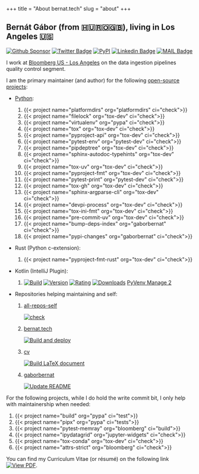 +++
title = "About bernat.tech"
slug = "about"
+++

## Bernát Gábor (from 🇭🇺🇷🇴🇬🇧), living in Los Angeles 🇺🇸

[![Github Sponsor](https://img.shields.io/static/v1?label=Sponsor&message=%E2%9D%A4&logo=GitHub&link=https://github.com/sponsors/gaborbernat&style=flat-square)](https://github.com/sponsors/gaborbernat)
[![Twitter Badge](https://img.shields.io/badge/-@gjbernat-1ca0f1?style=flat-square&labelColor=1ca0f1&logo=twitter&logoColor=white&link=https://twitter.com/gjbernat)](https://twitter.com/gjbernat)
[![PyPI](https://img.shields.io/badge/-gaborbernat-0073b7?style=flat-square&logo=Python&logoColor=white&link=https://pypi.org/user/gaborbernat/)](https://pypi.org/user/gaborbernat/)
[![Linkedin Badge](https://img.shields.io/badge/-gaborbernat-blue?style=flat-square&logo=Linkedin&logoColor=white&link=https://www.linkedin.com/in/gaborbernat/)](https://www.linkedin.com/in/gaborbernat/)
[![MAIL Badge](https://img.shields.io/badge/-gaborjbernat@gmail.com-c14438?style=flat-square&logo=Gmail&logoColor=white&link=mailto:gaborjbernat@gmail.com)](mailto:gaborjbernat@gmail.com)

I work at [Bloomberg US - Los Angeles](https://www.techatbloomberg.com/) on the data ingestion pipelines quality control
segment.

I am the primary maintainer (and author) for the following
[open-source projects](https://en.wikipedia.org/wiki/Open_source):

- [Python](https://www.python.org/):

  1. {{< project name="platformdirs" org="platformdirs" ci="check">}}
  1. {{< project name="filelock" org="tox-dev" ci="check">}}
  1. {{< project name="virtualenv" org="pypa" ci="check">}}
  1. {{< project name="tox" org="tox-dev" ci="check">}}
  1. {{< project name="pyproject-api" org="tox-dev" ci="check">}}
  1. {{< project name="pytest-env" org="pytest-dev" ci="check">}}
  1. {{< project name="pipdeptree" org="tox-dev" ci="check">}}
  1. {{< project name="sphinx-autodoc-typehints" org="tox-dev" ci="check">}}
  1. {{< project name="tox-uv" org="tox-dev" ci="check">}}
  1. {{< project name="pyproject-fmt" org="tox-dev" ci="check">}}
  1. {{< project name="pytest-print" org="pytest-dev" ci="check">}}
  1. {{< project name="tox-gh" org="tox-dev" ci="check">}}
  1. {{< project name="sphinx-argparse-cli" org="tox-dev" ci="check">}}
  1. {{< project name="devpi-process" org="tox-dev" ci="check">}}
  1. {{< project name="tox-ini-fmt" org="tox-dev" ci="check">}}
  1. {{< project name="pre-commit-uv" org="tox-dev" ci="check">}}
  1. {{< project name="bump-deps-index" org="gaborbernat" ci="check">}}
  1. {{< project name="pypi-changes" org="gaborbernat" ci="check">}}

- Rust (Python c-extension):

  1. {{< project name="pyproject-fmt-rust" org="tox-dev" ci="check">}}

- Kotlin (IntelliJ Plugin):

  1. [![Build](https://github.com/tox-dev/PyVenvManage/actions/workflows/check.yaml/badge.svg)](https://github.com/tox-dev/PyVenvManage/actions/workflows/check.yaml)
     [![Version](https://img.shields.io/jetbrains/plugin/v/20536)](https://plugins.jetbrains.com/plugin/20536/versions)
     [![Rating](https://img.shields.io/jetbrains/plugin/r/rating/20536)](https://plugins.jetbrains.com/plugin/20536)
     [![Downloads](https://img.shields.io/jetbrains/plugin/d/20536)](https://plugins.jetbrains.com/plugin/20536)
     [PyVenv Manage 2](https://plugins.jetbrains.com/plugin/20536-pyvenv-manage-2)

- Repositories helping maintaining and self:

  1. [all-repos-self](https://github.com/gaborbernat/all-repos-self)<p>
     [![check](https://github.com/gaborbernat/all-repos-self/actions/workflows/check.yaml/badge.svg)](https://github.com/gaborbernat/all-repos-self/actions/workflows/check.yaml)</p>
  1. [bernat.tech](https://github.com/gaborbernat/bernat-tech/)<p>
     [![Build and deploy](https://github.com/gaborbernat/bernat-tech/actions/workflows/build.yaml/badge.svg)](https://github.com/gaborbernat/bernat-tech/actions/workflows/build.yaml)</p>
  1. [cv](https://github.com/gaborbernat/cv)<p>
     [![Build LaTeX document](https://github.com/gaborbernat/cv/actions/workflows/build.yaml/badge.svg)](https://github.com/gaborbernat/cv/actions/workflows/build.yaml)</p>
  1. [gaborbernat](https://github.com/gaborbernat/gaborbernat)<p>
     [![Update README](https://github.com/gaborbernat/gaborbernat/actions/workflows/update-readme.yaml/badge.svg)](https://github.com/gaborbernat/gaborbernat/actions/workflows/update-readme.yaml)</p>

For the following projects, while I do hold the write commit bit, I only help with maintainership when needed:

1. {{< project name="build" org="pypa" ci="test">}}
1. {{< project name="pipx" org="pypa" ci="tests">}}
1. {{< project name="pytest-memray" org="bloomberg" ci="build">}}
1. {{< project name="ipydatagrid" org="jupyter-widgets" ci="check">}}
1. {{< project name="tox-conda" org="tox-dev" ci="check">}}
1. {{< project name="attrs-strict" org="bloomberg" ci="check">}}

You can find my Curriculum Vitae (or résumé) on the following link
[![View PDF](https://img.shields.io/badge/View%20as%20PDF-latest%20CV-blue?style=flat-square&logo=docusign)](https://gaborbernat.github.io/cv/main.pdf).
